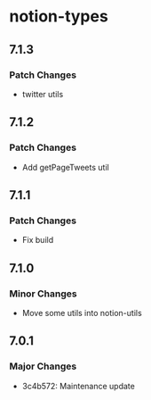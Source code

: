 # notion-types

## 7.1.3

### Patch Changes

- twitter utils

## 7.1.2

### Patch Changes

- Add getPageTweets util

## 7.1.1

### Patch Changes

- Fix build

## 7.1.0

### Minor Changes

- Move some utils into notion-utils

## 7.0.1

### Major Changes

- 3c4b572: Maintenance update
